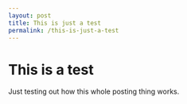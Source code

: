 ```yaml
---
layout: post
title: This is just a test
permalink: /this-is-just-a-test
---
```



# This is a test

Just testing out how this whole posting thing works.
